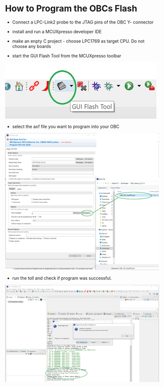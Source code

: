How to Program the OBCs Flash
=============================

- Connect a LPC-Link2 probe to the JTAG pins of the OBC Y- connector

- install and run a MCUXpresso developer IDE

- make an enpty C project - choose LPC1769 as target CPU. Do not choose any boards

- start the GUI Flash Tool from the MCUXpresso toolbar 

![Step1](pic/Flash1.jpg)

- select the axf file you want to program into your OBC

![Step2](pic/Flash2.jpg)

- run the toll and check if program was successful.

![Step3](pic/Flash3.jpg)

